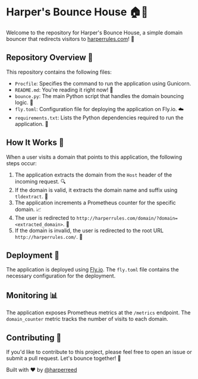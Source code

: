 # Harper's Bounce House 🏠🔄

Welcome to the repository for Harper's Bounce House, a simple domain bouncer that redirects visitors to [harperrules.com](http://harperrules.com)! 🚀

## Repository Overview 📂

This repository contains the following files:

- `Procfile`: Specifies the command to run the application using Gunicorn.
- `README.md`: You're reading it right now! 📖
- `bounce.py`: The main Python script that handles the domain bouncing logic. 🐍
- `fly.toml`: Configuration file for deploying the application on Fly.io. ☁️
- `requirements.txt`: Lists the Python dependencies required to run the application. 📜

## How It Works 🤔

When a user visits a domain that points to this application, the following steps occur:

1. The application extracts the domain from the `Host` header of the incoming request. 🔍
2. If the domain is valid, it extracts the domain name and suffix using `tldextract`. 🧐
3. The application increments a Prometheus counter for the specific domain. 📈
4. The user is redirected to `http://harperrules.com/domain/?domain=<extracted_domain>`. 🔀
5. If the domain is invalid, the user is redirected to the root URL `http://harperrules.com/`. 🚫

## Deployment 🚀

The application is deployed using [Fly.io](https://fly.io/). The `fly.toml` file contains the necessary configuration for the deployment.

## Monitoring 📊

The application exposes Prometheus metrics at the `/metrics` endpoint. The `domain_counter` metric tracks the number of visits to each domain.

## Contributing 🤝

If you'd like to contribute to this project, please feel free to open an issue or submit a pull request. Let's bounce together! 🙌

Built with ❤️ by [@harperreed](https://github.com/harperreed)

